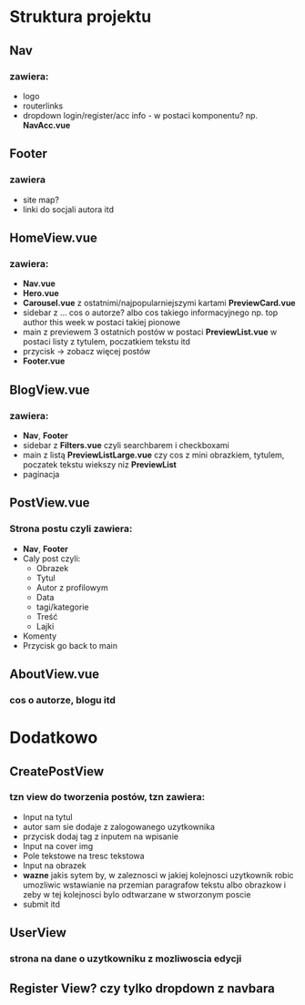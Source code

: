 # Struktura projektu

## Nav
### zawiera:
- logo
- routerlinks
- dropdown login/register/acc info - w postaci komponentu? np. **NavAcc.vue**

## Footer
### zawiera
- site map?
- linki do socjali autora itd

## HomeView.vue
### zawiera:
- **Nav.vue**
- **Hero.vue**
- **Carousel.vue** z ostatnimi/najpopularniejszymi kartami **PreviewCard.vue**
- sidebar z ... cos o autorze? albo cos takiego informacyjnego np. top author this week w postaci takiej pionowe
- main z previewem 3 ostatnich postów w postaci **PreviewList.vue** w postaci listy z tytulem, poczatkiem tekstu itd
- przycisk -> zobacz więcej postów
- **Footer.vue**

## BlogView.vue
### zawiera:
- **Nav**, **Footer**
- sidebar z **Filters.vue** czyli searchbarem i checkboxami
- main z listą **PreviewListLarge.vue** czy cos z mini obrazkiem, tytulem, poczatek tekstu wiekszy niz  **PreviewList**
- paginacja

## PostView.vue
### Strona postu czyli zawiera:
- **Nav**, **Footer**
- Caly post czyli:
    - Obrazek 
    - Tytul
    - Autor z profilowym
    - Data
    - tagi/kategorie
    - Treść
    - Lajki
- Komenty
- Przycisk go back to main

## AboutView.vue
### cos o autorze, blogu itd

# Dodatkowo

## CreatePostView
### tzn view do tworzenia postów, tzn zawiera:
- Input na tytul
- autor sam sie dodaje z zalogowanego uzytkownika
- przycisk dodaj tag z inputem na wpisanie
- Input na cover img
- Pole tekstowe na tresc tekstowa
- Input na obrazek
- **wazne** jakis sytem by, w zaleznosci w jakiej kolejnosci uzytkownik robic umozliwic wstawianie na przemian paragrafow tekstu albo obrazkow i zeby w tej kolejnosci bylo odtwarzane w stworzonym poscie
- submit itd

## UserView
### strona na dane o uzytkowniku z mozliwoscia edycji

## Register View? czy tylko dropdown z navbara
